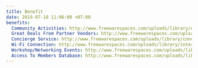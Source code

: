 ```yaml
---
title: Benefit
date: 2019-07-18 11:06:00 +07:00
benefits:
  Community Activities: http://www.freewarespaces.com/uploads/library/excul.png
  Great Deals From Partner Vendors: http://www.freewarespaces.com/uploads/library/greatdeals.png
  Concierge Service: http://www.freewarespaces.com/uploads/library/concierge.png
  Wi-Fi Connection: http://www.freewarespaces.com/uploads/library/internet.png
  Workshop/Networking Events: http://www.freewarespaces.com/uploads/library/networking.jpg
  Access To Members Database: http://www.freewarespaces.com/uploads/library/database.jpg
---
```


